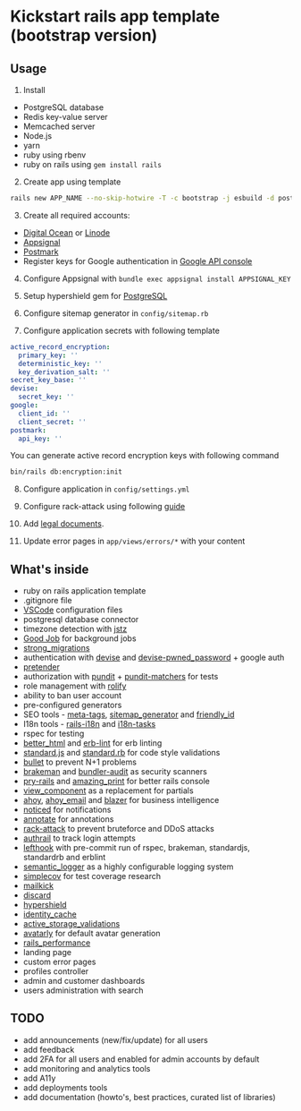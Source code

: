 # Kickstart rails app template (bootstrap version)

## Usage

1. Install 
- PostgreSQL database
- Redis key-value server
- Memcached server
- Node.js
- yarn
- ruby using rbenv
- ruby on rails using `gem install rails`

2. Create app using template

```bash
rails new APP_NAME --no-skip-hotwire -T -c bootstrap -j esbuild -d postgresql -m https://raw.githubusercontent.com/alec-c4/ks-rails-bootstrap/master/template.rb
```

3. Create all required accounts:

- [Digital Ocean](https://m.do.co/c/cfc852e7f0e6) or [Linode](https://www.linode.com/?r=163287613c0644b17ccd5aad43f40bdf9b0b0e2f)
- [Appsignal](https://appsignal.com/r/53a0242a45)
- [Postmark](https://postmarkapp.com)
- Register keys for Google authentication in [Google API console](https://console.cloud.google.com/apis/)

4. Configure Appsignal with `bundle exec appsignal install APPSIGNAL_KEY`

5. Setup hypershield gem for [PostgreSQL](https://github.com/ankane/hypershield#postgres)

6. Configure sitemap generator in `config/sitemap.rb`

7. Configure application secrets with following template

```yaml
active_record_encryption:
  primary_key: ''
  deterministic_key: ''
  key_derivation_salt: ''
secret_key_base: ''
devise:
  secret_key: ''
google:
  client_id: ''
  client_secret: ''
postmark:
  api_key: ''
```

You can generate active record encryption keys with following command

```bash
bin/rails db:encryption:init
```

8. Configure application in  `config/settings.yml`

9. Configure rack-attack using following [guide](https://expeditedsecurity.com/blog/ultimate-guide-to-rack-attack/)

10. Add [legal documents](https://github.com/ankane/awesome-legal).

11. Update error pages in `app/views/errors/*` with your content 

## What's inside

- ruby on rails application template 
- .gitignore file
- [VSCode](https://code.visualstudio.com/) configuration files
- postgresql database connector
- timezone detection with [jstz](https://github.com/iansinnott/jstz)
- [Good Job](https://github.com/bensheldon/good_job) for background jobs
- [strong_migrations](https://github.com/ankane/strong_migrations)
- authentication with [devise](https://github.com/heartcombo/devise) and [devise-pwned_password](https://github.com/michaelbanfield/devise-pwned_password) + google auth
- [pretender](https://github.com/ankane/pretender)
- authorization with [pundit](https://github.com/varvet/pundit) + [pundit-matchers](https://github.com/chrisalley/pundit-matchers) for tests
- role management with [rolify](https://github.com/RolifyCommunity/rolify)
- ability to ban user account
- pre-configured generators
- SEO tools - [meta-tags](https://github.com/kpumuk/meta-tags), [sitemap_generator](http://github.com/kjvarga/sitemap_generator) and [friendly_id](https://github.com/norman/friendly_id)
- I18n tools - [rails-i18n](http://github.com/svenfuchs/rails-i18n) and [i18n-tasks](https://github.com/glebm/i18n-tasks)
- rspec for testing
- [better_html](https://github.com/Shopify/better-html) and [erb-lint](https://github.com/Shopify/erb-lint) for erb linting
- [standard.js](https://standardjs.com) and [standard.rb](https://github.com/testdouble/standard) for code style validations
- [bullet](https://github.com/flyerhzm/bullet) to prevent N+1 problems
- [brakeman](https://github.com/presidentbeef/brakeman) and [bundler-audit](https://github.com/postmodern/bundler-audit) as security scanners
- [pry-rails](https://github.com/rweng/pry-rails) and [amazing_print](https://github.com/amazing-print/amazing_print) for better rails console
- [view_component](https://viewcomponent.org/) as a replacement for partials
- [ahoy](https://github.com/ankane/ahoy), [ahoy_email](https://github.com/ankane/ahoy_email) and [blazer](https://github.com/ankane/blazer) for business intelligence
- [noticed](https://github.com/excid3/noticed) for notifications
- [annotate](https://github.com/ctran/annotate_models) for annotations
- [rack-attack](https://github.com/rack/rack-attack) to prevent bruteforce and DDoS attacks 
- [authrail](https://github.com/ankane/authtrail) to track login attempts
- [lefthook](https://github.com/evilmartians/lefthook) with pre-commit run of rspec, brakeman, standardjs, standardrb and erblint
- [semantic_logger](https://github.com/reidmorrison/semantic_logger) as a highly configurable logging system
- [simplecov](https://github.com/simplecov-ruby/simplecov) for test coverage research
- [mailkick](https://github.com/ankane/mailkick)
- [discard](https://github.com/jhawthorn/discard)
- [hypershield](https://github.com/ankane/hypershield)
- [identity_cache](https://github.com/Shopify/identity_cache)
- [active_storage_validations](https://github.com/igorkasyanchuk/active_storage_validations)
- [avatarly](https://github.com/lucek/avatarly) for default avatar generation
- [rails_performance](https://github.com/igorkasyanchuk/rails_performance)
- landing page
- custom error pages
- profiles controller
- admin and customer dashboards
- users administration with search

## TODO

- add announcements (new/fix/update) for all users
- add feedback
- add 2FA for all users and enabled for admin accounts by default
- add monitoring and analytics tools
- add A11y
- add deployments tools
- add documentation (howto's, best practices, curated list of libraries)